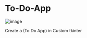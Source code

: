 # To-Do-App

![image](https://github.com/Zyad205/To-Do-App/assets/131090593/233ccaac-4e83-46e5-a334-17a214aea89d)


Create a (To Do App) in Custom tkinter
